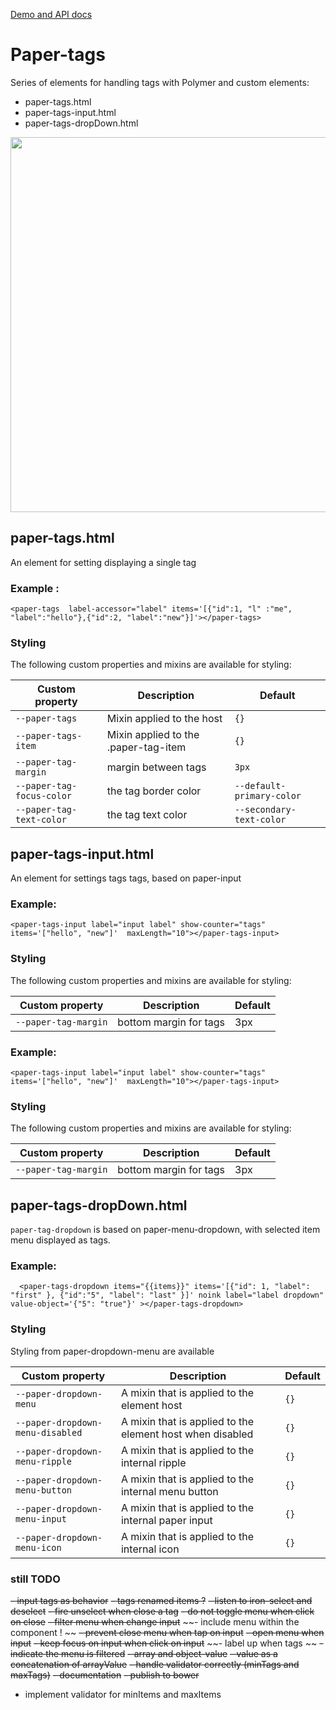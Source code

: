 
[Demo and API docs](http://polymerel.github.io/paper-tags/components/paper-tags/#paper-tags)

# Paper-tags

Series of elements for handling tags with Polymer and custom elements: 

- paper-tags.html
- paper-tags-input.html
- paper-tags-dropDown.html

<div>
	<img src="https://raw.githubusercontent.com/PolymerEl/paper-tags/master/images/paper-tags.png" width="600"></img>
</div>

## paper-tags.html

An element for setting  displaying a single tag

### Example : 
    
    <paper-tags  label-accessor="label" items='[{"id":1, "l" :"me", "label":"hello"},{"id":2, "label":"new"}]'></paper-tags>

### Styling

The following custom properties and mixins are available for styling:

Custom property | Description | Default
----------------|-------------|----------
`--paper-tags` | Mixin applied to the host | `{}`
`--paper-tags-item` | Mixin applied to the .paper-tag-item | `{}`
`--paper-tag-margin` | margin between tags | `3px`
`--paper-tag-focus-color` | the tag border color | `--default-primary-color`
`--paper-tag-text-color` | the tag text color | `--secondary-text-color`



## paper-tags-input.html

An element for settings tags tags, based on paper-input

### Example: 

    <paper-tags-input label="input label" show-counter="tags" items='["hello", "new"]'  maxLength="10"></paper-tags-input>

### Styling

The following custom properties and mixins are available for styling:

Custom property | Description | Default
----------------|-------------|----------
`--paper-tag-margin`   | bottom margin for tags | 3px  

### Example: 

    <paper-tags-input label="input label" show-counter="tags" items='["hello", "new"]'  maxLength="10"></paper-tags-input>

### Styling

The following custom properties and mixins are available for styling:

Custom property | Description | Default
----------------|-------------|----------
`--paper-tag-margin`   | bottom margin for tags | 3px        


## paper-tags-dropDown.html

`paper-tag-dropdown` is based on paper-menu-dropdown, with selected item menu displayed as tags.

### Example:

      <paper-tags-dropdown items="{{items}}" items='[{"id": 1, "label": "first" }, {"id":"5", "label": "last" }]' noink label="label dropdown"  value-object='{"5": "true"}' ></paper-tags-dropdown>

### Styling

Styling from paper-dropdown-menu are available

Custom property | Description | Default
----------------|-------------|----------
`--paper-dropdown-menu` | A mixin that is applied to the element host | `{}`
`--paper-dropdown-menu-disabled` | A mixin that is applied to the element host when disabled | `{}`
`--paper-dropdown-menu-ripple` | A mixin that is applied to the internal ripple | `{}`
`--paper-dropdown-menu-button` | A mixin that is applied to the internal menu button | `{}`
`--paper-dropdown-menu-input` | A mixin that is applied to the internal paper input | `{}`
`--paper-dropdown-menu-icon` | A mixin that is applied to the internal icon | `{}`

### still TODO
~~- input tags as behavior~~
~~- tags renamed items ?~~
~~- listen to iron-select and deselect~~
~~- fire unselect when close a tag~~
~~- do not toggle menu when click on close~~
~~- filter menu when change input~~
~~- include menu within the component ! ~~
~~- prevent close menu when tap on input~~
~~- open menu when input~~
~~- keep focus on input when click on input~~
~~- label up when tags ~~
~~- indicate the menu is filtered~~
~~- array and object-value~~
~~- value as a concatenation of arrayValue~~
~~- handle validator correctly (minTags and maxTags)~~
~~- documentation~~
~~- publish to bower~~
- implement validator for minItems and maxItems
